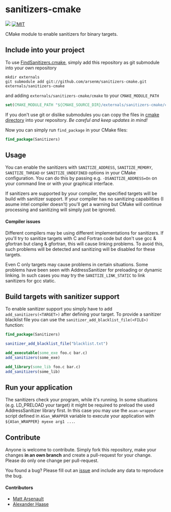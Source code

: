 # sanitizers-cmake

 [![](https://img.shields.io/github/issues-raw/arsenm/sanitizers-cmake.svg?style=flat-square)](https://github.com/arsenm/sanitizers-cmake/issues)
[![MIT](http://img.shields.io/badge/license-MIT-blue.svg?style=flat-square)](LICENSE)

CMake module to enable sanitizers for binary targets.


## Include into your project

To use [FindSanitizers.cmake](cmake/FindSanitizers.cmake), simply add this repository as git submodule into your own repository
```Shell
mkdir externals
git submodule add git://github.com/arsenm/sanitizers-cmake.git externals/sanitizers-cmake
```
and adding ```externals/sanitizers-cmake/cmake``` to your ```CMAKE_MODULE_PATH```
```CMake
set(CMAKE_MODULE_PATH "${CMAKE_SOURCE_DIR}/externals/sanitizers-cmake/cmake" ${CMAKE_MODULE_PATH})
```

If you don't use git or dislike submodules you can copy the files in [cmake directory](cmake) into your repository. *Be careful and keep updates in mind!*

Now you can simply run ```find_package``` in your CMake files:
```CMake
find_package(Sanitizers)
```


## Usage

You can enable the sanitizers with ``SANITIZE_ADDRESS``, ``SANITIZE_MEMORY``, ``SANITIZE_THREAD`` or ``SANITIZE_UNDEFINED`` options in your CMake configuration. You can do this by passing e.g. ``-DSANITIZE_ADDRESS=On`` on your command line or with your graphical interface.

If sanitizers are supported by your compiler, the specified targets will be build with sanitizer support. If your compiler has no sanitizing capabilities (I asume intel compiler doesn't) you'll get a warning but CMake will continue processing and sanitizing will simply just be ignored.

#### Compiler issues

Different compilers may be using different implementations for sanitizers. If you'll try to sanitize targets with C and Fortran code but don't use gcc & gfortran but clang & gfortran, this will cause linking problems. To avoid this, such problems will be detected and sanitizing will be disabled for these targets.

Even C only targets may cause problems in certain situations. Some problems have been seen with AddressSanitizer for preloading or dynamic linking. In such cases you may try the ``SANITIZE_LINK_STATIC`` to link sanitizers for gcc static.



## Build targets with sanitizer support

To enable sanitizer support you simply have to add ``add_sanitizers(<TARGET>)`` after defining your target. To provide a sanitizer blacklist file you can use the ``sanitizer_add_blacklist_file(<FILE>)`` function:
```CMake
find_package(Sanitizers)

sanitizer_add_blacklist_file("blacklist.txt")

add_executable(some_exe foo.c bar.c)
add_sanitizers(some_exe)

add_library(some_lib foo.c bar.c)
add_sanitizers(some_lib)
```

## Run your application

The sanitizers check your program, while it's running. In some situations (e.g. LD_PRELOAD your target) it might be required to preload the used AddressSanitizer library first. In this case you may use the ``asan-wrapper`` script defined in ``ASan_WRAPPER`` variable to execute your application with ``${ASan_WRAPPER} myexe arg1 ...``.


## Contribute

Anyone is welcome to contribute. Simply fork this repository, make your changes **in an own branch** and create a pull-request for your change. Please do only one change per pull-request.

You found a bug? Please fill out an [issue](https://github.com/arsenm/sanitizers-cmake/issues) and include any data to reproduce the bug.


#### Contributors

* [Matt Arsenault](https://github.com/arsenm)
* [Alexander Haase](https://github.com/alehaa)
